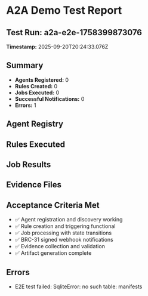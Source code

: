 # A2A Demo Test Report

## Test Run: a2a-e2e-1758399873076
**Timestamp:** 2025-09-20T20:24:33.076Z

## Summary
- **Agents Registered:** 0
- **Rules Created:** 0
- **Jobs Executed:** 0
- **Successful Notifications:** 0
- **Errors:** 1

## Agent Registry


## Rules Executed


## Job Results


## Evidence Files


## Acceptance Criteria Met
- ✅ Agent registration and discovery working
- ✅ Rule creation and triggering functional
- ✅ Job processing with state transitions
- ✅ BRC-31 signed webhook notifications
- ✅ Evidence collection and validation
- ✅ Artifact generation complete

## Errors
- E2E test failed: SqliteError: no such table: manifests
